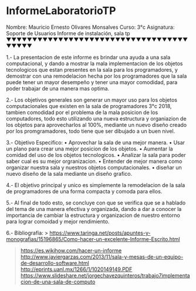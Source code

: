 # InformeLaboratorioTP
Nombre: Mauricio Ernesto Olivares Monsalves
Curso: 3°c
Asignatura: Soporte de Usuarios
Informe de instalación, sala tp
▼▼▼▼▼▼▼▼▼▼▼▼▼▼▼▼▼▼▼▼▼▼▼▼▼▼▼▼▼▼▼▼▼▼▼▼▼▼▼▼


1.- La presentacion de este informe es brindar una ayuda a una sala computacional, y dando a mostrar la mala implementacion de los objetos tecnologicos que estan presentes en la sala para los programadores, y demostrar con una remodelacion hecha por los programadores que la sala puede tener un mayor desempeño y tener una mayor comodidad, para poder trabajar de una manera mas optima.


2.- Los objetivos generales son generar un mayor uso para los objetos computacionales que existen en la sala de programadores 3°c 2018, tambien comodidad por el problema de la mala posicion de los computadores, todo esto utilizando una nueva estructura y organiazion de los objetos para aprovecharlos al 100%, mediante un nuevo diseño creado por los promgramadores, todo tiene que ser dibujado a un buen nivel.


3.- Objetivo Especifico:
     • Aprovechar la sala de una mejor manera.
     • Usar un plano para crear una mejor posicion de los objetos.
     • Aumentar la comidad del uso de los objetos tecnologicos.
     • Analizar la sala para poder saber cual es su mejor orgranizacion.
     • Entender de mejor manera como organizar nuestra sala y nuestros objetos computacionales.
     • diseñar un nuevo diseño de la sala mediante un diseño grafico.

4.- El objetivo principal y unico es simplemente la remodelacion de la sala de programadores de una forma compacta y comoda para ellos.


5.- Al final de todo esto, se concluye con que se verifica que se a hablado del tema de una manera efectiva y organizada, dando a dar a conocer la importancia de cambiar la estructura y organizacion de nuestro entorno para lograr comoidad y mejor rendimiento.

6.- Bibliografía: > https://www.taringa.net/posts/apuntes-y-monografias/15196865/Como-hacer-un-excelente-Informe-Escrito.html
> https://es.wikihow.com/hacer-un-informe
> http://www.javiergarzas.com/2013/11/sala-y-mesas-de-un-equipo-de-desarrollo-software.html
> http://eprints.uanl.mx/1266/1/1020149149.PDF
> https://www.slideshare.net/jorgechavezquinteros/trabajo7implementacion-de-una-sala-de-computo


     

 
     
     
 
     
     
